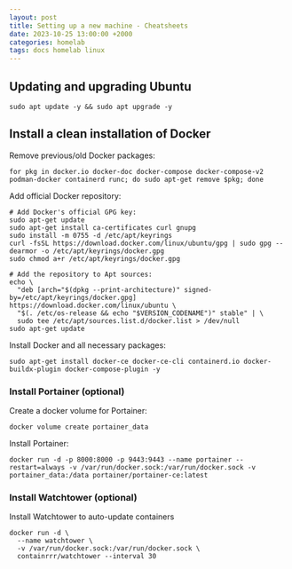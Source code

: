 ```yaml
---
layout: post
title: Setting up a new machine - Cheatsheets
date: 2023-10-25 13:00:00 +2000
categories: homelab
tags: docs homelab linux
---
```

## Updating and upgrading Ubuntu
```shell
sudo apt update -y && sudo apt upgrade -y
```

## Install a clean installation of Docker

Remove previous/old Docker packages:
```shell
for pkg in docker.io docker-doc docker-compose docker-compose-v2 podman-docker containerd runc; do sudo apt-get remove $pkg; done
```

Add official Docker repository:
```shell
# Add Docker's official GPG key:
sudo apt-get update
sudo apt-get install ca-certificates curl gnupg
sudo install -m 0755 -d /etc/apt/keyrings
curl -fsSL https://download.docker.com/linux/ubuntu/gpg | sudo gpg --dearmor -o /etc/apt/keyrings/docker.gpg
sudo chmod a+r /etc/apt/keyrings/docker.gpg

# Add the repository to Apt sources:
echo \
  "deb [arch="$(dpkg --print-architecture)" signed-by=/etc/apt/keyrings/docker.gpg] https://download.docker.com/linux/ubuntu \
  "$(. /etc/os-release && echo "$VERSION_CODENAME")" stable" | \
  sudo tee /etc/apt/sources.list.d/docker.list > /dev/null
sudo apt-get update
```

Install Docker and all necessary packages:
```shell
sudo apt-get install docker-ce docker-ce-cli containerd.io docker-buildx-plugin docker-compose-plugin -y
```
### Install Portainer (optional)

Create a docker volume for Portainer:
```shell
docker volume create portainer_data
```
Install Portainer:

```shell
docker run -d -p 8000:8000 -p 9443:9443 --name portainer --restart=always -v /var/run/docker.sock:/var/run/docker.sock -v portainer_data:/data portainer/portainer-ce:latest
```


### Install Watchtower (optional)

Install Watchtower to auto-update containers
```shell
docker run -d \
  --name watchtower \
  -v /var/run/docker.sock:/var/run/docker.sock \
  containrrr/watchtower --interval 30
```